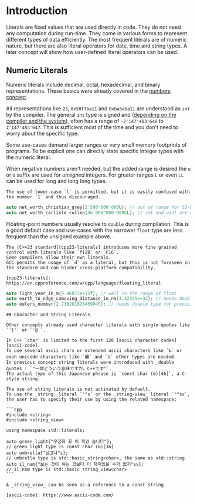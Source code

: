 # Introduction

Literals are fixed values that are used directly in code.
They do not need any computation during run-time.
They come in various forms to represent different types of data efficiently.
The most frequent literals are of numeric nature, but there are also literal operators for date, time and string types.
A later concept will show how user-defined literal operators can be used.

## Numeric Literals

Numeric literals include decimal, octal, hexadecimal, and binary representations.
These basics were already covered in the [numbers concept][numbers-concept].

All representations like `23`, `0x50f7ba11` and `0xba5eba11` are understood as `int` by the compiler.
The general `int` type is signed and ([depending on the compiler and the system][in-depth-integers]), often has a range of `-2'147'483'648` to `2'147'483'647`.
This is sufficient most of the time and you don't need to worry about the specific type.

Some use-cases demand larger ranges or very small memory footprints of programs.
To be explicit one can directly state specific integer types with the numeric literal.

When negative numbers aren't needed, but the added range is desired the `u` or `U` suffix are used for _unsigned_ integers.
For greater ranges `L` or even `LL` can be used for long and long long types.

~~~~exercism/caution
The use of lower-case `l` is permitted, but it is easily confused with the number `1` and thus discouraged.
~~~~

```cpp
auto net_worth_christian_grey{2'500'000'000U}; // out of range for 32-bit integers
auto net_worth_carlisle_cullen{46'000'000'000LL}; // int and uint are not enough
```

Floating-point numbers usually resolve to `double` during compilation.
This is a good default case and use-cases with the narrower `float` type are less frequent than the unsigned example above.

~~~~exercism/advanced
The [C++23 standard][cpp23-literals] introduces more fine grained control with literals like `f128` or `F16`.
Some compilers allow their own literals.
GCC permits the usage of `d` as a literal, but this is not foreseen in the standard and can hinder cross-platform compatibility.

[cpp23-literals]: https://en.cppreference.com/w/cpp/language/floating_literal

~~~~

```cpp
auto light_year_in_m{9.46073e+15f}; // well in the range of float
auto earth_to_edge_comoving_distance_in_nm{4.32355e+32}; // needs double type for magnitude
auto eulers_number{2.718281828459045}; // needs double type for precision
```

~~~~exercism/advanced
## Character and String Literals

Other concepts already used character literals with single quotes like `'}'` or `'@'`.

In C++ `char` is limited to the first 128 [ascii character codes][ascii-code].
To use several ascii chars or extended ascii characters like `‰` or even unicode characters like `麗` and `ẞ` other types are needed.
In previous concept string literals were introduced with _double quotes_: `"一体どういう意味ですか。C++です"`.
The actual type of this Japanese phrase is `const char (&)[46]`, a C-style string.

The use of string literals is not activated by default.
To use the _string_ literal `""s` or the _string-view_ literal `""sv`, the user has to specify their use by using the related namespace:

```cpp
#include <string>
#include <string_view>

using namespace std::literals;

auto green_light{"무궁화 꽃 이 피었 습니다"};
// green_light type is const char (&)[36]
auto umbrella{"달고나"s};
// umbrella type is std::basic_string<char>, the same as std::string
auto il_nam{"보는 것이 하는 것보다 더 재미있을 수가 없지"sv};
// il_nam type is std::basic_string_view<char>
```

A _string_view_ can be seen as a reference to a const string.

[ascii-code]: https://www.ascii-code.com/

~~~~

[numbers-concept]: https://exercism.org/tracks/cpp/concepts/numbers
[in-depth-integers]: https://www.learncpp.com/cpp-tutorial/fixed-width-integers-and-size-t/
